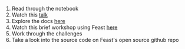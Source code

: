 1. Read through the notebook
2. Watch this [talk](https://www.youtube.com/watch?v=DaNv-Wf1MBA)
3. Explore the docs [here](https://docs.feast.dev)
4. Watch this brief workshop using Feast [here](https://www.youtube.com/watch?v=YZZllnomBIA&t=2475s)
5. Work through the challenges
6. Take a look into the source code on Feast's open source github repo